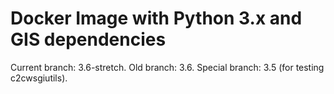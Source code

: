 # Docker Image with Python 3.x and GIS dependencies

Current branch: 3.6-stretch.
Old branch: 3.6.
Special branch: 3.5 (for testing c2cwsgiutils).
